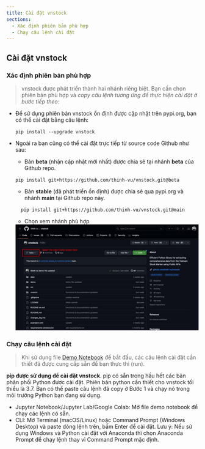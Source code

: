 ```yaml
---
title: Cài đặt vnstock
sections:
  - Xác định phiên bản phù hợp
  - Chạy câu lệnh cài đặt
---
```


## Cài đặt vnstock

### Xác định phiên bản phù hợp

> vnstock được phát triển thành hai nhánh riêng biệt. Bạn cần chọn phiên bản phù hợp và *copy câu lệnh tương ứng để thực hiện cài đặt ở bước tiếp theo*:

- Để sử dụng phiên bản vnstock ổn định được cập nhật trên pypi.org, bạn có thể cài đặt bằng câu lệnh:
  
  ```shell
  pip install --upgrade vnstock
  ```
- Ngoài ra bạn cũng có thể cài đặt trực tiếp từ source code Github như sau:
  - Bản **beta** (nhận cập nhật mới nhất) được chia sẻ tại nhánh **beta** của Github repo.

  ```shell
  pip install git+https://github.com/thinh-vu/vnstock.git@beta
  ```
  - Bản **stable** (đã phát triển ổn định) được chia sẻ qua pypi.org và nhánh **main** tại Github repo này.

  ```shell
    pip install git+https://github.com/thinh-vu/vnstock.git@main
  ```



  - Chọn xem nhánh phù hợp

  <!-- ![select_branch](https://github.com/thinh-vu/pretty-docs/blob/main/assets/images/vnstock_select_branch.jpeg?raw=true) -->

  <div class="screenshot-holder">
   <a href="assets/images/vnstock_select_branch.jpeg?raw=true" data-title="Chọn nhánh" data-toggle="lightbox"><img class="img-responsive" src="assets/images/vnstock_select_branch.jpeg?raw=true" alt="screenshot" /></a>
   <a class="mask" href="assets/images/demo/vnstock_select_branch.jpeg?raw=true" data-title="Chọn nhánh vnstock" data-toggle="lightbox"><i class="icon fa fa-search-plus"></i></a>
  </div>

### Chạy câu lệnh cài đặt

> Khi sử dụng file [Demo Notebook](https://github.com/thinh-vu/vnstock/blob/beta/demo/gen2_vnstock_demo_index_all_functions_testing_2023.ipynb) để bắt đầu, các câu lệnh cài đặt cần thiết đã được cung cấp sẵn để bạn thực thi (run).

**pip được sử dụng để cài đặt vnstock**. pip có sẵn trong hầu hết các bản phân phối Python được cài đặt. Phiên bản python cần thiết cho vnstock tối thiểu là 3.7. Bạn có thể paste câu lệnh đã copy ở Bước 1 và chạy nó trong môi trường Python bạn đang sử dụng.

- Jupyter Notebook/Jupyter Lab/Google Colab: Mở file demo notebook để chạy các lệnh có sẵn.
- CLI: Mở Terminal (macOS/Linux) hoặc Command Prompt (Windows Desktop) và paste dòng lệnh trên, bấm Enter để cài đặt. Lưu ý: Nếu sử dụng Windows và Python cài đặt với Anaconda thì chọn Anaconda Prompt để chạy lệnh thay vì Command Prompt mặc định.